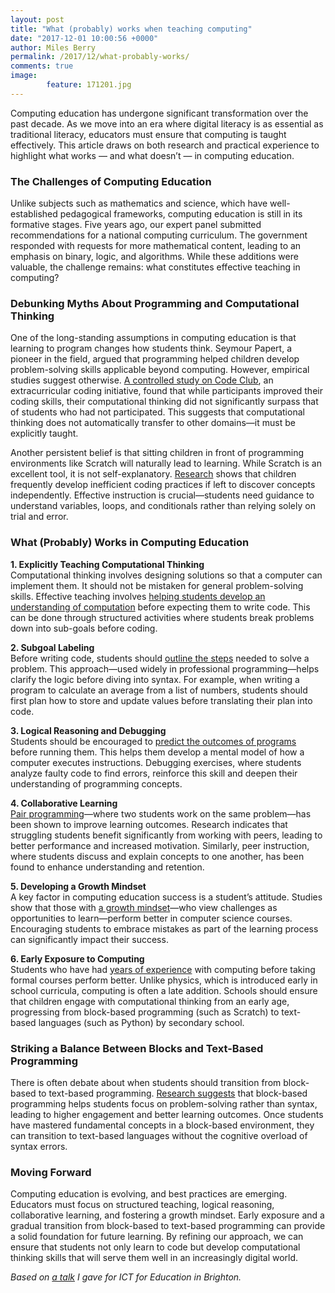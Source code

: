 ```yaml
---
layout: post
title: "What (probably) works when teaching computing"
date: "2017-12-01 10:00:56 +0000"
author: Miles Berry
permalink: /2017/12/what-probably-works/
comments: true
image:
        feature: 171201.jpg
---
```


Computing education has undergone significant transformation over the past decade. As we move into an era where digital literacy is as essential as traditional literacy, educators must ensure that computing is taught effectively. This article draws on both research and practical experience to highlight what works — and what doesn’t — in computing education.

### The Challenges of Computing Education

Unlike subjects such as mathematics and science, which have well-established pedagogical frameworks, computing education is still in its formative stages. Five years ago, our expert panel submitted recommendations for a national computing curriculum. The government responded with requests for more mathematical content, leading to an emphasis on binary, logic, and algorithms. While these additions were valuable, the challenge remains: what constitutes effective teaching in computing?

### Debunking Myths About Programming and Computational Thinking

One of the long-standing assumptions in computing education is that learning to program changes how students think. Seymour Papert, a pioneer in the field, argued that programming helped children develop problem-solving skills applicable beyond computing. However, empirical studies suggest otherwise. [A controlled study on Code Club](https://www.nfer.ac.uk/media/jtyds5xm/randomised_controlled_trial_and_process_evaluation_of_code_clubs.pdf), an extracurricular coding initiative, found that while participants improved their coding skills, their computational thinking did not significantly surpass that of students who had not participated. This suggests that computational thinking does not automatically transfer to other domains—it must be explicitly taught.

Another persistent belief is that sitting children in front of programming environments like Scratch will naturally lead to learning. While Scratch is an excellent tool, it is not self-explanatory. [Research](https://doi.org/10.1109/ICPC.2016.7503706) shows that children frequently develop inefficient coding practices if left to discover concepts independently. Effective instruction is crucial—students need guidance to understand variables, loops, and conditionals rather than relying solely on trial and error.

### What (Probably) Works in Computing Education

**1. Explicitly Teaching Computational Thinking**  
Computational thinking involves designing solutions so that a computer can implement them. It should not be mistaken for general problem-solving skills. Effective teaching involves [helping students develop an understanding of computation](https://web.stanford.edu/~roypea/RoyPDF%20folder/A39_Pea_87d_CCT_TR_MS.pdf) before expecting them to write code. This can be done through structured activities where students break problems down into sub-goals before coding.

**2. Subgoal Labeling**  
Before writing code, students should [outline the steps](https://doi.org/10.1145/2361276.2361291) needed to solve a problem. This approach—used widely in professional programming—helps clarify the logic before diving into syntax. For example, when writing a program to calculate an average from a list of numbers, students should first plan how to store and update values before translating their plan into code.

**3. Logical Reasoning and Debugging**  
Students should be encouraged to [predict the outcomes of programs](https://cseweb.ucsd.edu/~bsimon/pubs/papers/2004iticseworkinggroupfinal.pdf) before running them. This helps them develop a mental model of how a computer executes instructions. Debugging exercises, where students analyze faulty code to find errors, reinforce this skill and deepen their understanding of programming concepts.

**4. Collaborative Learning**  
[Pair programming](https://doi.org/10.1145/332833.332848)—where two students work on the same problem—has been shown to improve learning outcomes. Research indicates that struggling students benefit significantly from working with peers, leading to better performance and increased motivation. Similarly, peer instruction, where students discuss and explain concepts to one another, has been found to enhance understanding and retention.

**5. Developing a Growth Mindset**  
A key factor in computing education success is a student’s attitude. Studies show that those with [a growth mindset](https://doi.org/10.1145/1734263.1734409)—who view challenges as opportunities to learn—perform better in computer science courses. Encouraging students to embrace mistakes as part of the learning process can significantly impact their success.

**6. Early Exposure to Computing**  
Students who have had [years of experience](https://doi.org/10.1080/08993401003612167) with computing before taking formal courses perform better. Unlike physics, which is introduced early in school curricula, computing is often a late addition. Schools should ensure that children engage with computational thinking from an early age, progressing from block-based programming (such as Scratch) to text-based languages (such as Python) by secondary school.

### Striking a Balance Between Blocks and Text-Based Programming

There is often debate about when students should transition from block-based to text-based programming. [Research suggests](https://doi.org/10.1145/2787622.2787712) that block-based programming helps students focus on problem-solving rather than syntax, leading to higher engagement and better learning outcomes. Once students have mastered fundamental concepts in a block-based environment, they can transition to text-based languages without the cognitive overload of syntax errors.

### Moving Forward

Computing education is evolving, and best practices are emerging. Educators must focus on structured teaching, logical reasoning, collaborative learning, and fostering a growth mindset. Early exposure and a gradual transition from block-based to text-based programming can provide a solid foundation for future learning. By refining our approach, we can ensure that students not only learn to code but develop computational thinking skills that will serve them well in an increasingly digital world.

*Based on [a talk](https://www.youtube.com/watch?v=Yc2UmhmvwWc) I gave for ICT for Education in Brighton.*
